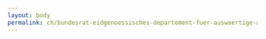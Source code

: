 ```yaml
---
layout: body
permalink: ch/bundesrat-eidgenoessisches-departement-fuer-auswaertige-angelegenheiten-direktion-fuer-ressourcen-fachdienste-eda-sprachdienst-eda-gruppe-auftragsverwaltung/
---
```



